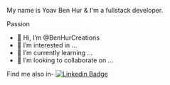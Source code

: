 My name is Yoav Ben Hur & I'm a fullstack developer.

Passion
- 👋 Hi, I’m @BenHurCreations
- 👀 I’m interested in ...
- 🌱 I’m currently learning ...
- 💞️ I’m looking to collaborate on ...

Find me also in-
[![Linkedin Badge](https://img.shields.io/badge/-Yoav_Ben_Hur-blue?style=flat-square&logo=Linkedin&logoColor=white&link=https://www.linkedin.com/in/yoav-ben-hur-9a333826/)](https://www.linkedin.com/in/yoav-ben-hur-9a333826/)

